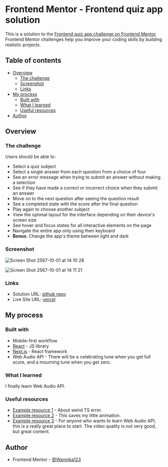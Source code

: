 # Frontend Mentor - Frontend quiz app solution

This is a solution to the [Frontend quiz app challenge on Frontend Mentor](https://www.frontendmentor.io/challenges/frontend-quiz-app-BE7xkzXQnU). Frontend Mentor challenges help you improve your coding skills by building realistic projects. 

## Table of contents

- [Overview](#overview)
  - [The challenge](#the-challenge)
  - [Screenshot](#screenshot)
  - [Links](#links)
- [My process](#my-process)
  - [Built with](#built-with)
  - [What I learned](#what-i-learned)
  - [Useful resources](#useful-resources)
- [Author](#author)

## Overview

### The challenge

Users should be able to:

- Select a quiz subject
- Select a single answer from each question from a choice of four
- See an error message when trying to submit an answer without making a selection
- See if they have made a correct or incorrect choice when they submit an answer
- Move on to the next question after seeing the question result
- See a completed state with the score after the final question
- Play again to choose another subject
- View the optimal layout for the interface depending on their device's screen size
- See hover and focus states for all interactive elements on the page
- Navigate the entire app only using their keyboard
- **Bonus**: Change the app's theme between light and dark

### Screenshot

![Screen Shot 2567-10-01 at 14 10 28](https://github.com/user-attachments/assets/1a8529bf-4924-414c-92a7-42ad7254e721)

![Screen Shot 2567-10-01 at 14 11 21](https://github.com/user-attachments/assets/253773a5-635e-4f16-9fda-1c520384c465)

### Links

- Solution URL: [github repo](https://github.com/Wannika123/fem-quiz)
- Live Site URL: [vercel](https://fem-quiz-silk.vercel.app/)

## My process

### Built with

- Mobile-first workflow
- [React](https://reactjs.org/) - JS library
- [Next.js](https://nextjs.org/) - React framework
- Web Audio API - There will be a celebrating tune when you get full score, and a mourning tune when you get zero. 

### What I learned

I finally learn Web Audio API.

### Useful resources

- [Example resource 1](https://stackoverflow.com/questions/24108197/how-to-detect-key-pressed-in-typescript) - About weird TS error.
- [Example resource 2](https://stackoverflow.com/questions/63186710/how-to-trigger-a-css-animation-on-every-time-a-react-component-re-renders) - This saves my little animation.
- [Example resource 3](https://www.youtube.com/watch?v=Qy3Kwkr-dgM&list=PLQ1Pnjr9zvi4x9sofuSjF6fcjjRT222In) - For anyone who wants to learn Web Audio API, this is a really great place to start. The video quality is not very good, but great content.

## Author

- Frontend Mentor - [@Wannika123](https://www.frontendmentor.io/profile/Wannika123)